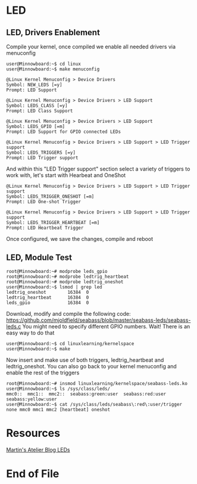 # LED

## LED, Drivers Enablement

Compile your kernel, once compiled we enable all needed drivers
via menuconfig

    user@Minnowboard:~$ cd linux
    user@Minnowboard:~$ make menuconfig
    
    @Linux Kernel Menuconfig > Device Drivers
    Symbol: NEW_LEDS [=y]
    Prompt: LED Support
    
    @Linux Kernel Menuconfig > Device Drivers > LED Support
    Symbol: LEDS_CLASS [=y]
    Prompt: LED Class Support
    
    @Linux Kernel Menuconfig > Device Drivers > LED Support
    Symbol: LEDS_GPIO [=m]
    Prompt: LED Support for GPIO connected LEDs

    @Linux Kernel Menuconfig > Device Drivers > LED Support > LED Trigger support
    Symbol: LEDS_TRIGGERS [=y]
    Prompt: LED Trigger support

And within this "LED Trigger support" section select a variety of triggers
to work with, let's start with Hearbeat and OneShot

    @Linux Kernel Menuconfig > Device Drivers > LED Support > LED Trigger support
    Symbol: LEDS_TRIGGER_ONESHOT [=m]
    Prompt: LED One-shot Trigger
    
    @Linux Kernel Menuconfig > Device Drivers > LED Support > LED Trigger support
    Symbol: LEDS_TRIGGER_HEARTBEAT [=m]
    Prompt: LED Heartbeat Trigger

Once configured, we save the changes, compile and reboot

## LED, Module Test

    root@Minnowboard:~# modprobe leds_gpio
    root@Minnowboard:~# modprobe ledtrig_heartbeat
    root@Minnowboard:~# modprobe ledtrig_oneshot
    user@Minnowboard:~$ lsmod | grep led
    ledtrig_oneshot        16384  0
    ledtrig_heartbeat      16384  0
    leds_gpio              16384  0

Download, modify and compile the following code:
 https://github.com/mjoldfield/seabass/blob/master/seabass-leds/seabass-leds.c
You might need to specify different GPIO numbers.
Wait! There is an easy way to do that

    user@Minnowboard:~$ cd linuxlearning/kernelspace
    user@Minnowboard:~$ make

Now insert and make use of both triggers, ledtrig_heartbeat and
ledtrig_oneshot. You can also go back to your kernel menuconfig and enable
the rest of the triggers

    root@Minnowboard:~# insmod linuxlearning/kernelspace/seabass-leds.ko
    user@Minnowboard:~$ ls /sys/class/leds/
    mmc0::	mmc1::	mmc2::	seabass:green:user  seabass:red:user  seabass:yellow:user
    user@Minnowboard:~$ cat /sys/class/leds/seabass\:red\:user/trigger
    none mmc0 mmc1 mmc2 [heartbeat] oneshot

# Resources

 [Martin's Atelier Blog LEDs](http://www.mjoldfield.com/atelier/2014/12/mbmx-leds.html)

# End of File
